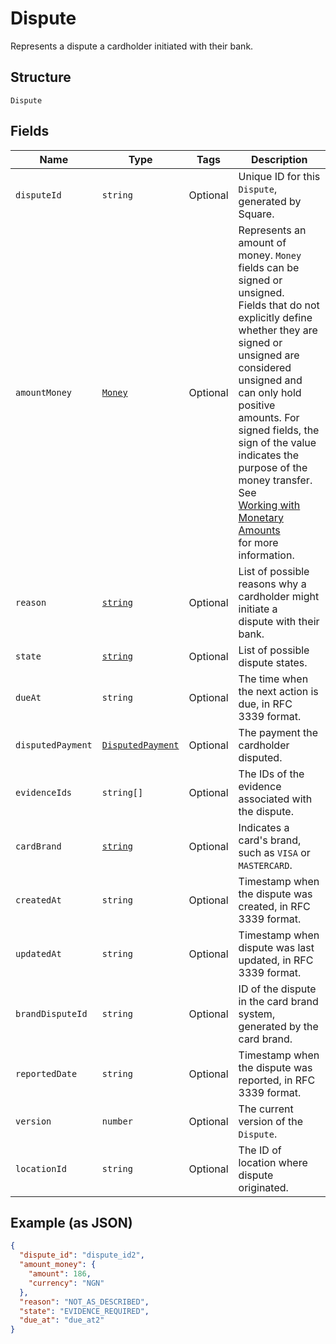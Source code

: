 
# Dispute

Represents a dispute a cardholder initiated with their bank.

## Structure

`Dispute`

## Fields

| Name | Type | Tags | Description |
|  --- | --- | --- | --- |
| `disputeId` | `string` | Optional | Unique ID for this `Dispute`, generated by Square. |
| `amountMoney` | [`Money`](/doc/models/money.md) | Optional | Represents an amount of money. `Money` fields can be signed or unsigned.<br>Fields that do not explicitly define whether they are signed or unsigned are<br>considered unsigned and can only hold positive amounts. For signed fields, the<br>sign of the value indicates the purpose of the money transfer. See<br>[Working with Monetary Amounts](https://developer.squareup.com/docs/build-basics/working-with-monetary-amounts)<br>for more information. |
| `reason` | [`string`](/doc/models/dispute-reason.md) | Optional | List of possible reasons why a cardholder might initiate a<br>dispute with their bank. |
| `state` | [`string`](/doc/models/dispute-state.md) | Optional | List of possible dispute states. |
| `dueAt` | `string` | Optional | The time when the next action is due, in RFC 3339 format. |
| `disputedPayment` | [`DisputedPayment`](/doc/models/disputed-payment.md) | Optional | The payment the cardholder disputed. |
| `evidenceIds` | `string[]` | Optional | The IDs of the evidence associated with the dispute. |
| `cardBrand` | [`string`](/doc/models/card-brand.md) | Optional | Indicates a card's brand, such as `VISA` or `MASTERCARD`. |
| `createdAt` | `string` | Optional | Timestamp when the dispute was created, in RFC 3339 format. |
| `updatedAt` | `string` | Optional | Timestamp when dispute was last updated, in RFC 3339 format. |
| `brandDisputeId` | `string` | Optional | ID of the dispute in the card brand system, generated by the card brand. |
| `reportedDate` | `string` | Optional | Timestamp when the dispute was reported, in RFC 3339 format. |
| `version` | `number` | Optional | The current version of the `Dispute`. |
| `locationId` | `string` | Optional | The ID of location where dispute originated. |

## Example (as JSON)

```json
{
  "dispute_id": "dispute_id2",
  "amount_money": {
    "amount": 186,
    "currency": "NGN"
  },
  "reason": "NOT_AS_DESCRIBED",
  "state": "EVIDENCE_REQUIRED",
  "due_at": "due_at2"
}
```

